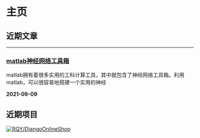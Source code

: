 # 主页

## 近期文章
---
### [matlab神经网络工具箱](./post.html#pages/post/matlab神经网络工具箱.md)

matlab拥有着很多实用的工科计算工具，其中就包含了神经网络工具箱。利用matlab，可以很容易地搭建一个实用的神经

**2021-09-09**
    
## 近期项目

[![RQY/DjangoOnlineShop](https://gitee.com/muronglengjing/django-online-shop/widgets/widget_card.svg?colors=4183c4,ffffff,ffffff,e3e9ed,666666,9b9b9b)](https://gitee.com/muronglengjing/django-online-shop)
